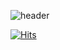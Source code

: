
![header](https://capsule-render.vercel.app/api?type=soft&color=4C5B5C&height=200&section=header&text=Hello,%20I'm%20Kelly&fontSize=50&fontColor=f9cb40&animation=fadeIn)


[![Hits](https://hits.seeyoufarm.com/api/count/incr/badge.svg?url=https%3A%2F%2Fgithub.com%2Fyrkimyy&count_bg=%23D9B908&title_bg=%23063F3D&icon=&icon_color=%23F3F0F0&title=hits&edge_flat=true)](https://hits.seeyoufarm.com)



<!--
**yrkimyy/yrkimyy** is a ✨ _special_ ✨ repository because its `README.md` (this file) appears on your GitHub profile.

Here are some ideas to get you started:

- 🔭 I’m currently working on ...
- 🌱 I’m currently learning ...
- 👯 I’m looking to collaborate on ...
- 🤔 I’m looking for help with ...
- 💬 Ask me about ...
- 📫 How to reach me: ...
- 😄 Pronouns: ...
- ⚡ Fun fact: ...
-->
